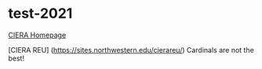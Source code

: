 # test-2021
[CIERA Homepage](https://ciera.northwestern.edu/)

[CIERA REU] (https://sites.northwestern.edu/cierareu/)
Cardinals are not the best!
